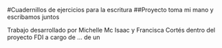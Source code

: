 #Cuadernillos de ejercicios para la escritura
##Proyecto toma mi mano y escribamos juntos



Trabajo desarrollado por Michelle Mc Isaac y Francisca Cortés dentro del proyecto FDI a cargo de ... de un



